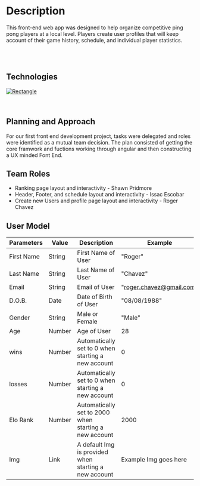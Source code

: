 # Description

This front-end web app was designed to help organize competitive ping pong players at a local level. Players create user profiles that will keep account of their game history, schedule, and individual player statistics.

<br>
<br>

## Technologies

<a href="https://ibb.co/kmvGYF"><img src="https://preview.ibb.co/cJOQSa/Rectangle.png" alt="Rectangle" border="0" /></a>

<br>

## Planning and Approach
For our first front end development project, tasks were delegated and roles were identified as a mutual team decision. The plan consisted of getting the core framwork and fuctions working through angular and then constructing a UX minded Font End.

## Team Roles
- Ranking page layout and interactivity - Shawn Pridmore
- Header, Footer, and schedule layout and interactivity -  Issac Escobar
- Create new Users and profile page layout and interactivity - Roger Chavez

## User Model

| Parameters  | Value       | Description | Example |
| ----------- | ----------    | ------------ | ------- |
| First Name        | String         | First Name of User | "Roger" |
| Last Name | String | Last Name of User | "Chavez"
| Email         | String      | Email of User  | "roger.chavez@gmail.com" |
| D.O.B.     | Date       | Date of Birth of User             | "08/08/1988" |
| Gender         | String         | Male or Female               | "Male" |
| Age    | Number        | Age of User| 28|
| wins     | Number         | Automatically set to 0 when starting a new account | 0 |
| losses     | Number         | Automatically set to 0 when starting a new account | 0 |
| Elo Rank    | Number         | Automatically set to 2000 when starting a new account | 2000 |
| Img     | Link         | A default Img is provided when starting a new account |  Example Img goes here |



